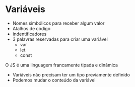 # Variáveis

* Nomes simbólicos para receber algum valor
* Atalhos de código
* indentificadores
* 3 palavras reservadas para criar uma variável
  * var
  * let
  * const


O JS é uma linguagem francamente tipada e dinâmica
- Variáveis não precisam ter um tipo previamente definido
- Podemos mudar o conteúdo da variável